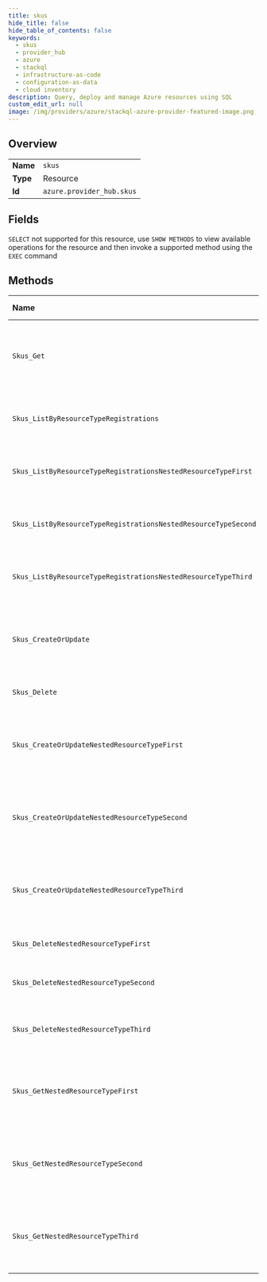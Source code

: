 ```yaml
---
title: skus
hide_title: false
hide_table_of_contents: false
keywords:
  - skus
  - provider_hub
  - azure    
  - stackql
  - infrastructure-as-code
  - configuration-as-data
  - cloud inventory
description: Query, deploy and manage Azure resources using SQL
custom_edit_url: null
image: /img/providers/azure/stackql-azure-provider-featured-image.png
---
```

  
    

## Overview
<table><tbody>
<tr><td><b>Name</b></td><td><code>skus</code></td></tr>
<tr><td><b>Type</b></td><td>Resource</td></tr>
<tr><td><b>Id</b></td><td><code>azure.provider_hub.skus</code></td></tr>
</tbody></table>

## Fields
`SELECT` not supported for this resource, use `SHOW METHODS` to view available operations for the resource and then invoke a supported method using the `EXEC` command  
## Methods
| Name | Accessible by | Required Params | Description |
|:-----|:--------------|:----------------|:------------|
| `Skus_Get` | `SELECT` | `providerNamespace, resourceType, sku, subscriptionId` | Gets the sku details for the given resource type and sku name. |
| `Skus_ListByResourceTypeRegistrations` | `SELECT` | `providerNamespace, resourceType, subscriptionId` | Gets the list of skus for the given resource type. |
| `Skus_ListByResourceTypeRegistrationsNestedResourceTypeFirst` | `SELECT` | `nestedResourceTypeFirst, providerNamespace, resourceType, subscriptionId` | Gets the list of skus for the given resource type. |
| `Skus_ListByResourceTypeRegistrationsNestedResourceTypeSecond` | `SELECT` | `nestedResourceTypeFirst, nestedResourceTypeSecond, providerNamespace, resourceType, subscriptionId` | Gets the list of skus for the given resource type. |
| `Skus_ListByResourceTypeRegistrationsNestedResourceTypeThird` | `SELECT` | `nestedResourceTypeFirst, nestedResourceTypeSecond, nestedResourceTypeThird, providerNamespace, resourceType, subscriptionId` | Gets the list of skus for the given resource type. |
| `Skus_CreateOrUpdate` | `INSERT` | `providerNamespace, resourceType, sku, subscriptionId` | Creates or updates the resource type skus in the given resource type. |
| `Skus_Delete` | `DELETE` | `providerNamespace, resourceType, sku, subscriptionId` | Deletes a resource type sku. |
| `Skus_CreateOrUpdateNestedResourceTypeFirst` | `EXEC` | `nestedResourceTypeFirst, providerNamespace, resourceType, sku, subscriptionId` | Creates or updates the resource type skus in the given resource type. |
| `Skus_CreateOrUpdateNestedResourceTypeSecond` | `EXEC` | `nestedResourceTypeFirst, nestedResourceTypeSecond, providerNamespace, resourceType, sku, subscriptionId` | Creates or updates the resource type skus in the given resource type. |
| `Skus_CreateOrUpdateNestedResourceTypeThird` | `EXEC` | `nestedResourceTypeFirst, nestedResourceTypeSecond, nestedResourceTypeThird, providerNamespace, resourceType, sku, subscriptionId` | Creates or updates the resource type skus in the given resource type. |
| `Skus_DeleteNestedResourceTypeFirst` | `EXEC` | `nestedResourceTypeFirst, providerNamespace, resourceType, sku, subscriptionId` | Deletes a resource type sku. |
| `Skus_DeleteNestedResourceTypeSecond` | `EXEC` | `nestedResourceTypeFirst, nestedResourceTypeSecond, providerNamespace, resourceType, sku, subscriptionId` | Deletes a resource type sku. |
| `Skus_DeleteNestedResourceTypeThird` | `EXEC` | `nestedResourceTypeFirst, nestedResourceTypeSecond, nestedResourceTypeThird, providerNamespace, resourceType, sku, subscriptionId` | Deletes a resource type sku. |
| `Skus_GetNestedResourceTypeFirst` | `EXEC` | `nestedResourceTypeFirst, providerNamespace, resourceType, sku, subscriptionId` | Gets the sku details for the given resource type and sku name. |
| `Skus_GetNestedResourceTypeSecond` | `EXEC` | `nestedResourceTypeFirst, nestedResourceTypeSecond, providerNamespace, resourceType, sku, subscriptionId` | Gets the sku details for the given resource type and sku name. |
| `Skus_GetNestedResourceTypeThird` | `EXEC` | `nestedResourceTypeFirst, nestedResourceTypeSecond, nestedResourceTypeThird, providerNamespace, resourceType, sku, subscriptionId` | Gets the sku details for the given resource type and sku name. |
